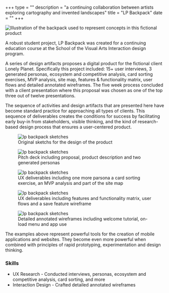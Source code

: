 +++
type = ""
description = "a continuing collaboration between artists exploring cartography and invented landscapes"
title = "LP Backpack"
date = "" 
+++


<img class="intro-icon" src="img/work/lp-backpack-illustration-black.png" alt="Illustration of the backpack used to represent concepts in this fictional product">


<span class="dropcap">A</span> robust student project, LP Backpack was created for a continuing education course at the School of the Visual Arts Interaction design program. 

A series of design artifacts proposes a digital product for the fictional client Lonely Planet. Specifically this project included: 15+ user interviews, 3 generated personas, ecosystem and competitive analysis, card sorting exercises, MVP analysis, site map, features &amp; functionality matrix, user flows and detailed annotated wireframes. The five week process concluded with a client presentation where this proposal was chosen as one of the top three out of twelve presentations.

The sequence of activities and design artifacts that are presented here have become standard practice for approaching all types of clients. This sequence of deliverables creates the conditions for success by facilitating early buy-in from stakeholders, visible thinking, and the kind of research-based design process that ensures a user-centered product.

<figure>
<img
  src="img/work/lp-backpack-sketch@0,25x.jpg"
  srcset="img/work/lp-backpack-sketch.jpg 1280w,
          img/work/lp-backpack-sketch@0,5x.jpg 640w,
          img/work/lp-backpack-sketch@0,25x.jpg 320w"
     sizes="100%"  
     alt="lp backpack sketches"> 
<figcaption>Original sketchs for the design of the product</figcaption>
</figure>
<figure>
<img
  src="img/work/lp_0000_lpbackpack-01_4-plex.png"
  srcset="img/work/lp_0000_lpbackpack-01_4-plex.png 1280w,
          img/work/ 640w,
          img/work/ 320w"
     sizes="100%"  
     alt="lp backpack sketches">
<figcaption>Pitch deck including proposal, product description and two generated personas</figcaption>
</figure>
<figure>
<img
  src="img/work/lp_0001_lpbackpack-02.png"
  srcset="img/work/lp_0001_lpbackpack-02.png 1280w,
          img/work/ 640w,
          img/work/ 320w"
     sizes="100%"  
     alt="lp backpack sketches">
<figcaption>UX deliverables including one more parsona a card sorting exercise, an MVP analysis and part of the site map</figcaption>
</figure>
<figure>
<img
  src="img/work/lp_0002_lpbackpack-03.png"
  srcset="img/work/lp_0002_lpbackpack-03.png 1280w,
          img/work/ 640w,
          img/work/ 320w"
     sizes="100%"  
     alt="lp backpack sketches">
  <figcaption>UX deliverables including features and functionality matrix, user flows and a save feature wireframe</figcaption>     
</figure>
<figure>
<img
  src="img/work/lp_0003_lpbackpack-04.png"
  srcset="img/work/lp_0003_lpbackpack-04.png 1280w,
          img/work/ 640w,
          img/work/ 320w"
     sizes="100%"  
     alt="lp backpack sketches">
<figcaption>Detailed annotated wireframes including welcome tutorial, on-load menu and app use</figcaption>     
</figure> 

The examples above represent powerful tools for the creation of mobile applications and websites. They become even more powerful when combined with principles of rapid prototyping, experimentation and design thinking. 

### Skills

* UX Research - Conducted interviews, personas, ecosystem and competitive analysis, card sorting, and more
* Interaction Design - Crafted detailed annotated wireframes